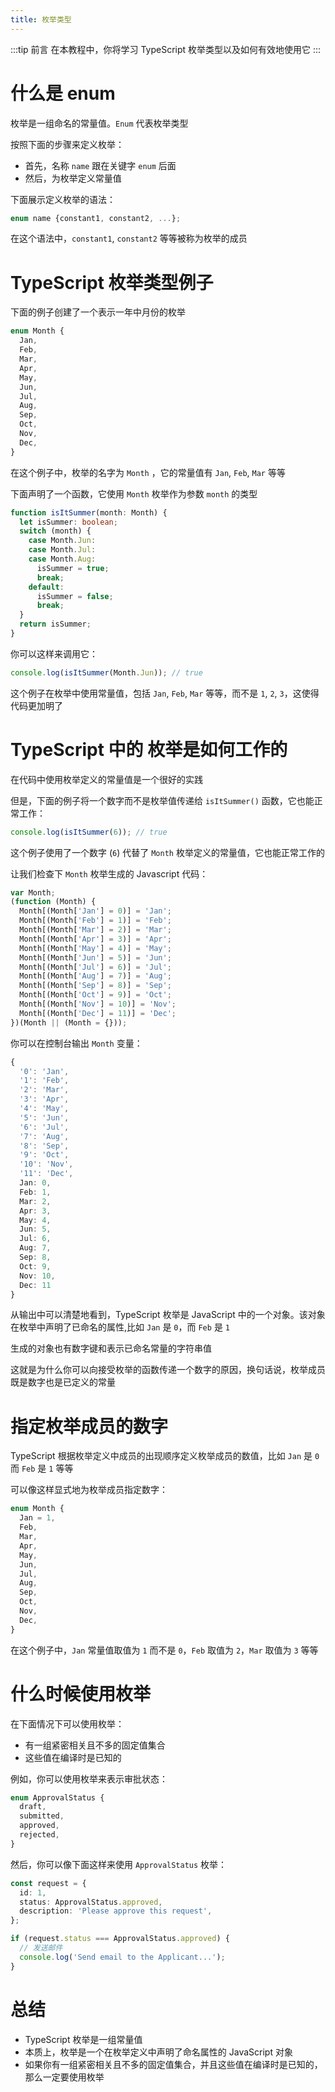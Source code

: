 ```yaml
---
title: 枚举类型
---
```


:::tip 前言
在本教程中，你将学习 TypeScript 枚举类型以及如何有效地使用它
:::

# 什么是 enum

枚举是一组命名的常量值。`Enum` 代表枚举类型

按照下面的步骤来定义枚举：

- 首先，名称 `name` 跟在关键字 `enum` 后面
- 然后，为枚举定义常量值

下面展示定义枚举的语法：

```ts
enum name {constant1, constant2, ...};
```

在这个语法中，`constant1`, `constant2` 等等被称为枚举的成员

# TypeScript 枚举类型例子

下面的例子创建了一个表示一年中月份的枚举

```ts
enum Month {
  Jan,
  Feb,
  Mar,
  Apr,
  May,
  Jun,
  Jul,
  Aug,
  Sep,
  Oct,
  Nov,
  Dec,
}
```

在这个例子中，枚举的名字为 `Month` ，它的常量值有 `Jan`, `Feb`, `Mar` 等等

下面声明了一个函数，它使用 `Month` 枚举作为参数 `month` 的类型

```ts
function isItSummer(month: Month) {
  let isSummer: boolean;
  switch (month) {
    case Month.Jun:
    case Month.Jul:
    case Month.Aug:
      isSummer = true;
      break;
    default:
      isSummer = false;
      break;
  }
  return isSummer;
}
```

你可以这样来调用它：

```ts
console.log(isItSummer(Month.Jun)); // true
```

这个例子在枚举中使用常量值，包括 `Jan`, `Feb`, `Mar` 等等，而不是 `1`, `2`, `3`，这使得代码更加明了

# TypeScript 中的 枚举是如何工作的

在代码中使用枚举定义的常量值是一个很好的实践

但是，下面的例子将一个数字而不是枚举值传递给 `isItSummer()` 函数，它也能正常工作：

```ts
console.log(isItSummer(6)); // true
```

这个例子使用了一个数字 (`6`) 代替了 `Month` 枚举定义的常量值，它也能正常工作的

让我们检查下 `Month` 枚举生成的 Javascript 代码：

```ts
var Month;
(function (Month) {
  Month[(Month['Jan'] = 0)] = 'Jan';
  Month[(Month['Feb'] = 1)] = 'Feb';
  Month[(Month['Mar'] = 2)] = 'Mar';
  Month[(Month['Apr'] = 3)] = 'Apr';
  Month[(Month['May'] = 4)] = 'May';
  Month[(Month['Jun'] = 5)] = 'Jun';
  Month[(Month['Jul'] = 6)] = 'Jul';
  Month[(Month['Aug'] = 7)] = 'Aug';
  Month[(Month['Sep'] = 8)] = 'Sep';
  Month[(Month['Oct'] = 9)] = 'Oct';
  Month[(Month['Nov'] = 10)] = 'Nov';
  Month[(Month['Dec'] = 11)] = 'Dec';
})(Month || (Month = {}));
```

你可以在控制台输出 `Month` 变量：

```ts
{
  '0': 'Jan',
  '1': 'Feb',
  '2': 'Mar',
  '3': 'Apr',
  '4': 'May',
  '5': 'Jun',
  '6': 'Jul',
  '7': 'Aug',
  '8': 'Sep',
  '9': 'Oct',
  '10': 'Nov',
  '11': 'Dec',
  Jan: 0,
  Feb: 1,
  Mar: 2,
  Apr: 3,
  May: 4,
  Jun: 5,
  Jul: 6,
  Aug: 7,
  Sep: 8,
  Oct: 9,
  Nov: 10,
  Dec: 11
}
```

从输出中可以清楚地看到，TypeScript 枚举是 JavaScript 中的一个对象。该对象在枚举中声明了已命名的属性,比如 `Jan` 是 `0`，而 `Feb` 是 `1`

生成的对象也有数字键和表示已命名常量的字符串值

这就是为什么你可以向接受枚举的函数传递一个数字的原因，换句话说，枚举成员既是数字也是已定义的常量

# 指定枚举成员的数字

TypeScript 根据枚举定义中成员的出现顺序定义枚举成员的数值，比如 `Jan` 是 `0` 而 `Feb` 是 `1` 等等

可以像这样显式地为枚举成员指定数字：

```ts
enum Month {
  Jan = 1,
  Feb,
  Mar,
  Apr,
  May,
  Jun,
  Jul,
  Aug,
  Sep,
  Oct,
  Nov,
  Dec,
}
```

在这个例子中，`Jan` 常量值取值为 `1` 而不是 `0`，`Feb` 取值为 `2`，`Mar` 取值为 `3` 等等

# 什么时候使用枚举

在下面情况下可以使用枚举：

- 有一组紧密相关且不多的固定值集合
- 这些值在编译时是已知的

例如，你可以使用枚举来表示审批状态：

```ts
enum ApprovalStatus {
  draft,
  submitted,
  approved,
  rejected,
}
```

然后，你可以像下面这样来使用 `ApprovalStatus` 枚举：

```ts
const request = {
  id: 1,
  status: ApprovalStatus.approved,
  description: 'Please approve this request',
};

if (request.status === ApprovalStatus.approved) {
  // 发送邮件
  console.log('Send email to the Applicant...');
}
```

# 总结

- TypeScript 枚举是一组常量值
- 本质上，枚举是一个在枚举定义中声明了命名属性的 JavaScript 对象
- 如果你有一组紧密相关且不多的固定值集合，并且这些值在编译时是已知的，那么一定要使用枚举
